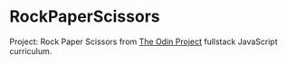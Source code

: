 # RockPaperScissors

Project: Rock Paper Scissors from [The Odin Project](https://www.theodinproject.com/courses/foundations/lessons/rock-paper-scissors) fullstack JavaScript curriculum.
